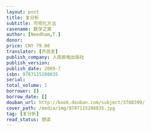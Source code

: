 ```yaml
---
layout: post
title: 复分析
subtitle: 可视化方法
casename: 数学之美
author: [Needham,T.]
donor: 
price: CNY 79.00
translator: [齐民友]
publish_company: 人民邮电出版社
publish_version: 
publish_date: 2009-7
isbn: 9787115208835
serial: 
total_volume: 1
borrower: []
borrow_date: []
douban_url: http://book.douban.com/subject/3788399/
cover_path: /media/img/9787115208835.jpg
tag: [复分析]
read_status: 想读
---
```

